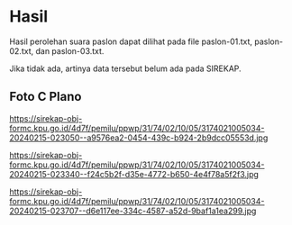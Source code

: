 # Hasil

Hasil perolehan suara paslon dapat dilihat pada file paslon-01.txt, paslon-02.txt, dan paslon-03.txt.

Jika tidak ada, artinya data tersebut belum ada pada SIREKAP.

## Foto C Plano

https://sirekap-obj-formc.kpu.go.id/4d7f/pemilu/ppwp/31/74/02/10/05/3174021005034-20240215-023050--a9576ea2-0454-439c-b924-2b9dcc05553d.jpg

https://sirekap-obj-formc.kpu.go.id/4d7f/pemilu/ppwp/31/74/02/10/05/3174021005034-20240215-023340--f24c5b2f-d35e-4772-b650-4e4f78a5f2f3.jpg

https://sirekap-obj-formc.kpu.go.id/4d7f/pemilu/ppwp/31/74/02/10/05/3174021005034-20240215-023707--d6e117ee-334c-4587-a52d-9baf1a1ea299.jpg
